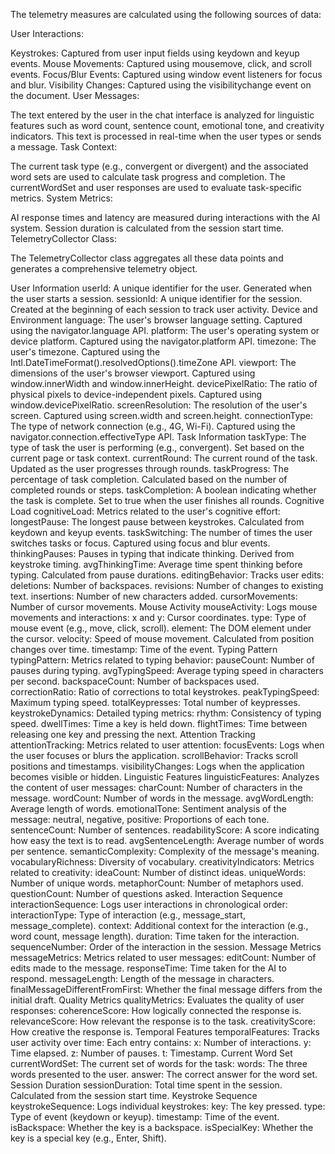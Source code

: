 The telemetry measures are calculated using the following sources of data:

User Interactions:

Keystrokes: Captured from user input fields using keydown and keyup events.
Mouse Movements: Captured using mousemove, click, and scroll events.
Focus/Blur Events: Captured using window event listeners for focus and blur.
Visibility Changes: Captured using the visibilitychange event on the document.
User Messages:

The text entered by the user in the chat interface is analyzed for linguistic features such as word count, sentence count, emotional tone, and creativity indicators.
This text is processed in real-time when the user types or sends a message.
Task Context:

The current task type (e.g., convergent or divergent) and the associated word sets are used to calculate task progress and completion.
The currentWordSet and user responses are used to evaluate task-specific metrics.
System Metrics:

AI response times and latency are measured during interactions with the AI system.
Session duration is calculated from the session start time.
TelemetryCollector Class:

The TelemetryCollector class aggregates all these data points and generates a comprehensive telemetry object.

<!-- Details -->

User Information
userId: A unique identifier for the user. Generated when the user starts a session.
sessionId: A unique identifier for the session. Created at the beginning of each session to track user activity.
Device and Environment
language: The user's browser language setting. Captured using the navigator.language API.
platform: The user's operating system or device platform. Captured using the navigator.platform API.
timezone: The user's timezone. Captured using the Intl.DateTimeFormat().resolvedOptions().timeZone API.
viewport: The dimensions of the user's browser viewport. Captured using window.innerWidth and window.innerHeight.
devicePixelRatio: The ratio of physical pixels to device-independent pixels. Captured using window.devicePixelRatio.
screenResolution: The resolution of the user's screen. Captured using screen.width and screen.height.
connectionType: The type of network connection (e.g., 4G, Wi-Fi). Captured using the navigator.connection.effectiveType API.
Task Information
taskType: The type of task the user is performing (e.g., convergent). Set based on the current page or task context.
currentRound: The current round of the task. Updated as the user progresses through rounds.
taskProgress: The percentage of task completion. Calculated based on the number of completed rounds or steps.
taskCompletion: A boolean indicating whether the task is complete. Set to true when the user finishes all rounds.
Cognitive Load
cognitiveLoad: Metrics related to the user's cognitive effort:
longestPause: The longest pause between keystrokes. Calculated from keydown and keyup events.
taskSwitching: The number of times the user switches tasks or focus. Captured using focus and blur events.
thinkingPauses: Pauses in typing that indicate thinking. Derived from keystroke timing.
avgThinkingTime: Average time spent thinking before typing. Calculated from pause durations.
editingBehavior: Tracks user edits:
deletions: Number of backspaces.
revisions: Number of changes to existing text.
insertions: Number of new characters added.
cursorMovements: Number of cursor movements.
Mouse Activity
mouseActivity: Logs mouse movements and interactions:
x and y: Cursor coordinates.
type: Type of mouse event (e.g., move, click, scroll).
element: The DOM element under the cursor.
velocity: Speed of mouse movement. Calculated from position changes over time.
timestamp: Time of the event.
Typing Pattern
typingPattern: Metrics related to typing behavior:
pauseCount: Number of pauses during typing.
avgTypingSpeed: Average typing speed in characters per second.
backspaceCount: Number of backspaces used.
correctionRatio: Ratio of corrections to total keystrokes.
peakTypingSpeed: Maximum typing speed.
totalKeypresses: Total number of keypresses.
keystrokeDynamics: Detailed typing metrics:
rhythm: Consistency of typing speed.
dwellTimes: Time a key is held down.
flightTimes: Time between releasing one key and pressing the next.
Attention Tracking
attentionTracking: Metrics related to user attention:
focusEvents: Logs when the user focuses or blurs the application.
scrollBehavior: Tracks scroll positions and timestamps.
visibilityChanges: Logs when the application becomes visible or hidden.
Linguistic Features
linguisticFeatures: Analyzes the content of user messages:
charCount: Number of characters in the message.
wordCount: Number of words in the message.
avgWordLength: Average length of words.
emotionalTone: Sentiment analysis of the message:
neutral, negative, positive: Proportions of each tone.
sentenceCount: Number of sentences.
readabilityScore: A score indicating how easy the text is to read.
avgSentenceLength: Average number of words per sentence.
semanticComplexity: Complexity of the message's meaning.
vocabularyRichness: Diversity of vocabulary.
creativityIndicators: Metrics related to creativity:
ideaCount: Number of distinct ideas.
uniqueWords: Number of unique words.
metaphorCount: Number of metaphors used.
questionCount: Number of questions asked.
Interaction Sequence
interactionSequence: Logs user interactions in chronological order:
interactionType: Type of interaction (e.g., message_start, message_complete).
context: Additional context for the interaction (e.g., word count, message length).
duration: Time taken for the interaction.
sequenceNumber: Order of the interaction in the session.
Message Metrics
messageMetrics: Metrics related to user messages:
editCount: Number of edits made to the message.
responseTime: Time taken for the AI to respond.
messageLength: Length of the message in characters.
finalMessageDifferentFromFirst: Whether the final message differs from the initial draft.
Quality Metrics
qualityMetrics: Evaluates the quality of user responses:
coherenceScore: How logically connected the response is.
relevanceScore: How relevant the response is to the task.
creativityScore: How creative the response is.
Temporal Features
temporalFeatures: Tracks user activity over time:
Each entry contains:
x: Number of interactions.
y: Time elapsed.
z: Number of pauses.
t: Timestamp.
Current Word Set
currentWordSet: The current set of words for the task:
words: The three words presented to the user.
answer: The correct answer for the word set.
Session Duration
sessionDuration: Total time spent in the session. Calculated from the session start time.
Keystroke Sequence
keystrokeSequence: Logs individual keystrokes:
key: The key pressed.
type: Type of event (keydown or keyup).
timestamp: Time of the event.
isBackspace: Whether the key is a backspace.
isSpecialKey: Whether the key is a special key (e.g., Enter, Shift).